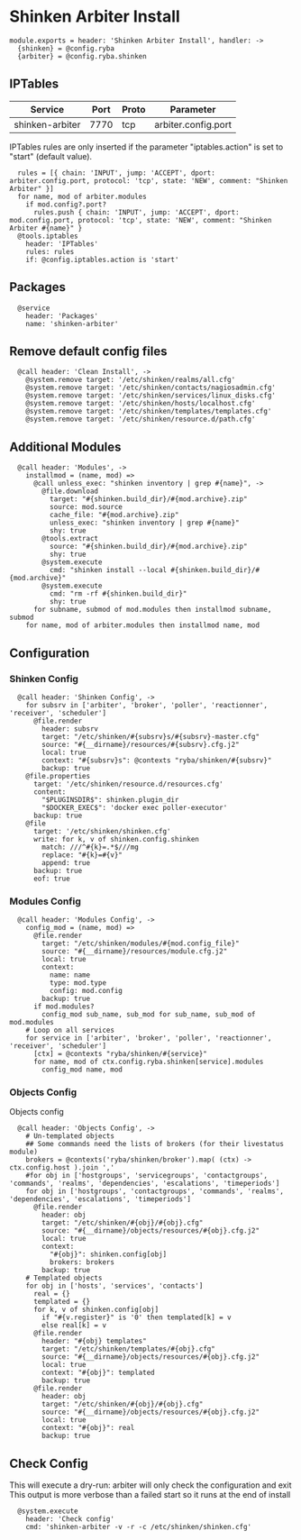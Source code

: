 
# Shinken Arbiter Install

    module.exports = header: 'Shinken Arbiter Install', handler: ->
      {shinken} = @config.ryba
      {arbiter} = @config.ryba.shinken

## IPTables

| Service          | Port  | Proto | Parameter              |
|------------------|-------|-------|------------------------|
| shinken-arbiter  | 7770  |  tcp  |  arbiter.config.port   |

IPTables rules are only inserted if the parameter "iptables.action" is set to
"start" (default value).

      rules = [{ chain: 'INPUT', jump: 'ACCEPT', dport: arbiter.config.port, protocol: 'tcp', state: 'NEW', comment: "Shinken Arbiter" }]
      for name, mod of arbiter.modules
        if mod.config?.port?
          rules.push { chain: 'INPUT', jump: 'ACCEPT', dport: mod.config.port, protocol: 'tcp', state: 'NEW', comment: "Shinken Arbiter #{name}" }
      @tools.iptables
        header: 'IPTables'
        rules: rules
        if: @config.iptables.action is 'start'

## Packages

      @service
        header: 'Packages'
        name: 'shinken-arbiter'

## Remove default config files

      @call header: 'Clean Install', ->
        @system.remove target: '/etc/shinken/realms/all.cfg'
        @system.remove target: '/etc/shinken/contacts/nagiosadmin.cfg'
        @system.remove target: '/etc/shinken/services/linux_disks.cfg'
        @system.remove target: '/etc/shinken/hosts/localhost.cfg'
        @system.remove target: '/etc/shinken/templates/templates.cfg'
        @system.remove target: '/etc/shinken/resource.d/path.cfg'

## Additional Modules

      @call header: 'Modules', ->
        installmod = (name, mod) =>
          @call unless_exec: "shinken inventory | grep #{name}", ->
            @file.download
              target: "#{shinken.build_dir}/#{mod.archive}.zip"
              source: mod.source
              cache_file: "#{mod.archive}.zip"
              unless_exec: "shinken inventory | grep #{name}"
              shy: true
            @tools.extract
              source: "#{shinken.build_dir}/#{mod.archive}.zip"
              shy: true
            @system.execute
              cmd: "shinken install --local #{shinken.build_dir}/#{mod.archive}"
            @system.execute
              cmd: "rm -rf #{shinken.build_dir}"
              shy: true
          for subname, submod of mod.modules then installmod subname, submod
        for name, mod of arbiter.modules then installmod name, mod

## Configuration

### Shinken Config

      @call header: 'Shinken Config', ->
        for subsrv in ['arbiter', 'broker', 'poller', 'reactionner', 'receiver', 'scheduler']
          @file.render
            header: subsrv
            target: "/etc/shinken/#{subsrv}s/#{subsrv}-master.cfg"
            source: "#{__dirname}/resources/#{subsrv}.cfg.j2"
            local: true
            context: "#{subsrv}s": @contexts "ryba/shinken/#{subsrv}"
            backup: true
        @file.properties
          target: '/etc/shinken/resource.d/resources.cfg'
          content:
            "$PLUGINSDIR$": shinken.plugin_dir
            "$DOCKER_EXEC$": 'docker exec poller-executor'
          backup: true
        @file
          target: '/etc/shinken/shinken.cfg'
          write: for k, v of shinken.config.shinken
            match: ///^#{k}=.*$///mg
            replace: "#{k}=#{v}"
            append: true
          backup: true
          eof: true

### Modules Config

      @call header: 'Modules Config', ->
        config_mod = (name, mod) =>
          @file.render
            target: "/etc/shinken/modules/#{mod.config_file}"
            source: "#{__dirname}/resources/module.cfg.j2"
            local: true
            context:
              name: name
              type: mod.type
              config: mod.config
            backup: true
          if mod.modules?
            config_mod sub_name, sub_mod for sub_name, sub_mod of mod.modules
        # Loop on all services
        for service in ['arbiter', 'broker', 'poller', 'reactionner', 'receiver', 'scheduler']
          [ctx] = @contexts "ryba/shinken/#{service}"
          for name, mod of ctx.config.ryba.shinken[service].modules
            config_mod name, mod

### Objects Config

Objects config

      @call header: 'Objects Config', ->
        # Un-templated objects
        ## Some commands need the lists of brokers (for their livestatus module)
        brokers = @contexts('ryba/shinken/broker').map( (ctx) -> ctx.config.host ).join ','
        #for obj in ['hostgroups', 'servicegroups', 'contactgroups', 'commands', 'realms', 'dependencies', 'escalations', 'timeperiods']
        for obj in ['hostgroups', 'contactgroups', 'commands', 'realms', 'dependencies', 'escalations', 'timeperiods']
          @file.render
            header: obj
            target: "/etc/shinken/#{obj}/#{obj}.cfg"
            source: "#{__dirname}/objects/resources/#{obj}.cfg.j2"
            local: true
            context:
              "#{obj}": shinken.config[obj]
              brokers: brokers
            backup: true
        # Templated objects
        for obj in ['hosts', 'services', 'contacts']
          real = {}
          templated = {}
          for k, v of shinken.config[obj]
            if "#{v.register}" is '0' then templated[k] = v
            else real[k] = v
          @file.render
            header: "#{obj} templates"
            target: "/etc/shinken/templates/#{obj}.cfg"
            source: "#{__dirname}/objects/resources/#{obj}.cfg.j2"
            local: true
            context: "#{obj}": templated
            backup: true
          @file.render
            header: obj
            target: "/etc/shinken/#{obj}/#{obj}.cfg"
            source: "#{__dirname}/objects/resources/#{obj}.cfg.j2"
            local: true
            context: "#{obj}": real
            backup: true

## Check Config

This will execute a dry-run: arbiter will only check the configuration and exit
This output is more verbose than a failed start so it runs at the end of install

      @system.execute
        header: 'Check config'
        cmd: 'shinken-arbiter -v -r -c /etc/shinken/shinken.cfg'
